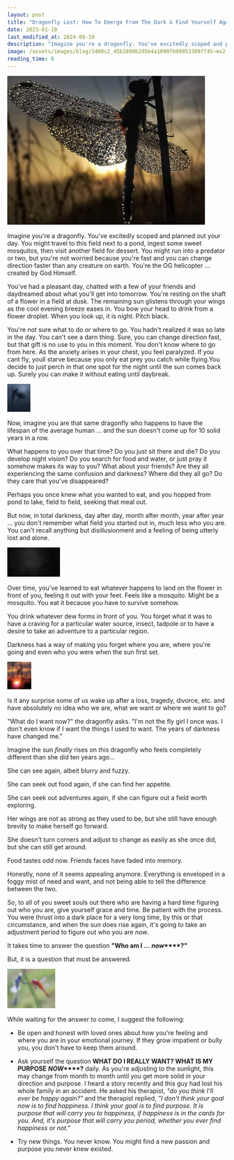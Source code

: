 ```yaml
---
layout: post
title: "Dragonfly Lost: How To Emerge From The Dark & Find Yourself Again"
date: 2023-01-10
last_modified_at: 2024-09-19
description: "Imagine you're a dragonfly. You've excitedly scoped and planned out your day. You might travel to this field next to a pond, ingest some sweet mosquitos, then visit another field …"
image: /assets/images/blog/3400c2_45b2899b2d5b4a1090fb989533897f45~mv2.png
reading_time: 6
---
```


![ree](/assets/images/blog/3400c2_45b2899b2d5b4a1090fb989533897f45~mv2.png)

Imagine you're a dragonfly. You've excitedly scoped and planned out your day. You might travel to this field next to a pond, ingest some sweet mosquitos, then visit another field for dessert. You might run into a predator or two, but you're not worried because you're fast and you can change direction faster than any creature on earth. You're the OG helicopter ... created by God Himself.

You've had a pleasant day, chatted with a few of your friends and daydreamed about what you'll get into tomorrow. You're resting on the shaft of a flower in a field at dusk. The remaining sun glistens through your wings as the cool evening breeze eases in. You bow your head to drink from a flower droplet. When you look up, it is night. Pitch black.

You're not sure what to do or where to go. You hadn't realized it was so late in the day. You can't see a darn thing. Sure, you can change direction fast, but that gift is no use to you in this moment. You don't know where to go from here. As the anxiety arises in your chest, you feel paralyzed. If you cant fly, youll starve because you only eat prey you catch while flying.You decide to just perch in that one spot for the night until the sun comes back up. Surely you can make it without eating until daybreak.

![ree](/assets/images/blog/3400c2_f47d54ec19144642b7c19cc05e66ffe8~mv2.png)

Now, imagine you are that same dragonfly who happens to have the lifespan of the average human ... and the sun doesn't come up for 10 solid years in a row.

What happens to you over that time? Do you just sit there and die? Do you develop night vision? Do you search for food and water, or just pray it somehow makes its way to you? What about your friends? Are they all experiencing the same confusion and darkness? Where did they all go? Do they care that you've disappeared?

Perhaps you once knew what you wanted to eat, and you hopped from pond to lake, field to field, seeking that meal out.

But now, in total darkness, day after day, month after month, year after year ... you don't remember what field you started out in, much less who you are. You can't recall anything but disillusionment and a feeling of being utterly lost and alone.

![ree](/assets/images/blog/3400c2_19ab4b38477f450686baf3550af015b1~mv2.png)

Over time, you've learned to eat whatever happens to land on the flower in front of you, feeling it out with your feet. Feels like a mosquito. Might be a mosquito. You eat it because you have to survive somehow.

You drink whatever dew forms in front of you. You forget what it was to have a craving for a particular water source, insect, tadpole or to have a desire to take an adventure to a particular region.

Darkness has a way of making you forget where you are, where you're going and even who you were when the sun first set.

![ree](/assets/images/blog/3400c2_8428b3fa29e64a03b5f1227f40773811~mv2.png)

Is it any surprise some of us wake up after a loss, tragedy, divorce, etc. and have absolutely no idea who we are, what we want or where we want to go?

"What do I want now?" the dragonfly asks. "I'm not the fly girl I once was. I don't even know if I want the things I used to want. The years of darkness have changed me."

Imagine the sun _finally_ rises on this dragonfly who feels completely different than she did ten years ago...

She can see again, albeit blurry and fuzzy.

She can seek out food again, if she can find her appetite.

She can seek out adventures again, if she can figure out a field worth exploring.

Her wings are not as strong as they used to be, but she still have enough brevity to make herself go forward.

She doesn't turn corners and adjust to change as easily as she once did, but she can still get around.

Food tastes odd now. Friends faces have faded into memory.

Honestly, none of it seems appealing anymore. Everything is enveloped in a foggy mist of need and want, and not being able to tell the difference between the two.

So, to all of you sweet souls out there who are having a hard time figuring out who you are, give yourself grace and time. Be patient with the process. You were thrust into a dark place for a very long time, by this or that circumstance, and when the sun does rise again, it's going to take an adjustment period to figure out who you are _now_.

It takes time to answer the question **"Who am I ...** **_now_****?"**

But, it is a question that must be answered.

![ree](/assets/images/blog/3400c2_b3173cf7372e449990da28e3f93750e1~mv2.png)

While waiting for the answer to come, I suggest the following:

*   Be open and honest with loved ones about how you're feeling and where you are in your emotional journey. If they grow impatient or bully you, you don't have to keep them around.
    
*   Ask yourself the question **WHAT DO I REALLY WANT? WHAT IS MY PURPOSE** **_NOW_****?** daily. As you're adjusting to the sunlight, this may change from month to month until you get more solid in your direction and purpose. I heard a story recently and this guy had lost his whole family in an accident. He asked his therapist, _"do you think I'll ever be happy again?"_ and the therapist replied, _"I don't think your goal now is to find happiness. I think your goal is to find purpose. It is purpose that will carry you to happiness, if happiness is in the cards for you. And, it's purpose that will carry you period, whether you ever find happiness or not."_
    
*   Try new things. You never know. You might find a new passion and purpose you never knew existed.
